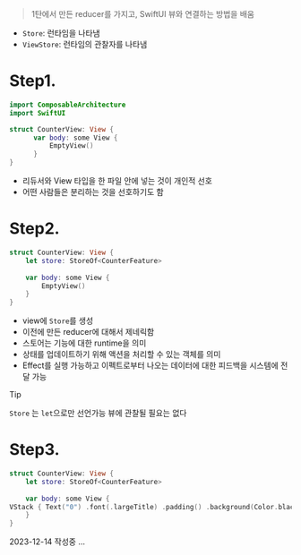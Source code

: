 > 1탄에서 만든 reducer를 가지고, SwiftUI 뷰와 연결하는 방법을 배움 
- `Store`: 런타임을 나타냄
- `ViewStore`: 런타임의 관찰자를 나타냄

# Step1. 
```swift
import ComposableArchitecture
import SwiftUI

struct CounterView: View {
	  var body: some View {
		  EmptyView()
	  }
}
```
- 리듀서와 View 타입을 한 파일 안에 넣는 것이 개인적 선호
- 어떤 사람들은 분리하는 것을 선호하기도 함

# Step2. 
```swift
struct CounterView: View {
	let store: StoreOf<CounterFeature>
	
	var body: some View {
		EmptyView()
	}
}
```
- view에 `Store`를 생성
- 이전에 만든 reducer에 대해서 제네릭함
- 스토어는 기능에 대한 runtime을 의미
- 상태를 업데이트하기 위해 액션을 처리할 수 있는 객체를 의미
- Effect를 실행 가능하고 이펙트로부터 나오는 데이터에 대한 피드백을 시스템에 전달 가능
>[!tip]
> `Store` 는 `let`으로만 선언가능
> 뷰에 관찰될 필요는 없다

# Step3.
```swift
struct CounterView: View {
	let store: StoreOf<CounterFeature>
	
	var body: some View {
VStack { Text("0") .font(.largeTitle) .padding() .background(Color.black.opacity(0.1)) .cornerRadius(10) HStack { Button("-") { } .font(.largeTitle) .padding() .background(Color.black.opacity(0.1)) .cornerRadius(10) Button("+") { } .font(.largeTitle) .padding() .background(Color.black.opacity(0.1)) .cornerRadius(10) } }
	}
}
```

2023-12-14 작성중 ...